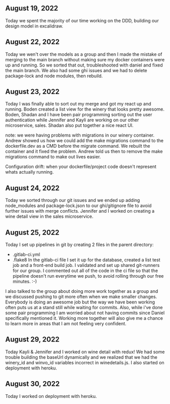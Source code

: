 

## August 19, 2022

Today we spent the majority of our time working on the DDD, building our design model in excalidraw. 

## August 22, 2022

Today we wen't over the models as a group and then I made the mistake of merging to the main branch without making sure my docker containers were up and running. So we sorted that out, troubleshooted with daniel and fixed the main branch. We also had some ghi issues and we had to delete package-lock and node modules, then rebuild. 

## August 23, 2022

Today I was finally able to sort out my merge and got my react up and running. Boden created a list view for the winery that looks pretty awesome. Boden, Shadan and I have been pair programming sorting out the user authentication while Jennifer and Kayli are working on our other microservice, sales. Shadan also put together a nice react UI.

note: we were having problems with migrations in our winery container. Andrew showed us how we could add the make migrations command to the dockerfile.dev as a CMD before the migrate command. We rebuilt the container and it fixed the problem. Andrew told us then to remove the make migrations command to make out lives easier. 

Configuration drift: when your dockerfile/project code doesn't represent whats actually running.

## August 24, 2022

Today we sorted through our git issues and we ended up adding node_modules and package-lock.json to our ghi/gitignore file to avoid further issues with merge conflicts. Jennifer and I worked on creating a wine detail view in the sales microservice. 

## August 25, 2022

Today I set up pipelines in git by creating 2 files in the parent directory:
- .gitlab-ci.yml
- .flake8
In the gitlab-ci file I set it up for the database, created a list test job and a front-end build job. I validated and set up shared git-runners for our group. I commented out all of the code in the ci file so that the pipeline doesn't run everytime we push, to avoid rolling through our free minutes. :-)

I also talked to the group about doing more work together as a group and we discussed pushing to git more often when we make smaller changes. Everybody is doing an awesome job but the way we have been working often puts us at a stand still while waiting for commits. Also, while i've done some pair programming I am worried about not having commits since Daniel specifically mentioned it. Working more together will also give me a chance to learn more in areas that I am not feeling very confident. 

## August 29, 2022

Today Kayli & Jennifer and I worked on wine detail with redux! We had some trouble building the baseUrl dynamically and we realized that we had the winery_id and winvo_id variables incorrect in winedetails.js. I also started on deployment with heroku. 

## August 30, 2022

Today I worked on deployment with heroku. 